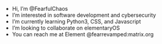 - Hi, I’m @FearfulChaos
- I’m interested in software development and cybersecurity
- I’m currently learning Python3, CSS, and Javascript
- I’m looking to collaborate on elementaryOS
- You can reach me at Element @fearrevamped:matrix.org
<!-- End description --> 
